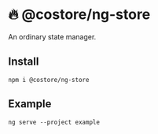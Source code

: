 # 🔥 @costore/ng-store

An ordinary state manager.

## Install
```
npm i @costore/ng-store
```

## Example
```
ng serve --project example
```
